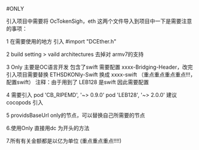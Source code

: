 
#ONLY

引入项目中需要将  OcTokenSigh，eth  这两个文件导入到项目中一下是需要注意的事项：


1 在需要使用的地方 引入 #import "DCEther.h"

2 build setting > vaild architectures 去掉对 armv7的支持

3  Only 主要是OC语言开发  包含了swift 需要配置  xxxx-Bridging-Header，改完引入项目需要替换 ETHSDKONly-Swift 换成 xxxx-swift （重点重点重点重点!!!，配置swift）
注释：由于用到了  LEB128  是swift 因此需要配置

 4 需要引入
    pod 'CB_RIPEMD', '~> 0.9.0'
    pod 'LEB128', '~> 2.0.0'
 建议cocopods 引入
 
5  providsBaseUrl  only的节点，可以替换自己所需要的节点
  
6.使用Only 直接用dc 为开头的方法
 
7.所有有关金额都是以亿为单位  (重点重点重点!!!!)
 
